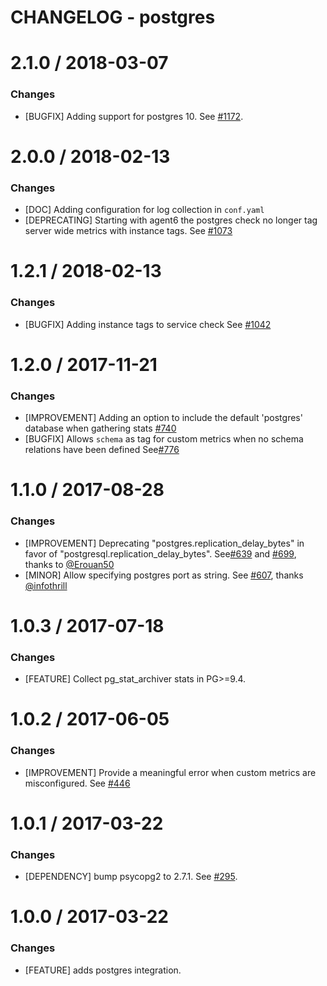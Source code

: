 # CHANGELOG - postgres

2.1.0 / 2018-03-07
==================
### Changes

* [BUGFIX] Adding support for postgres 10. See [#1172][].

2.0.0 / 2018-02-13
==================
### Changes

* [DOC] Adding configuration for log collection in `conf.yaml`
* [DEPRECATING] Starting with agent6 the postgres check no longer tag server wide metrics with instance tags. See [#1073][]

1.2.1 / 2018-02-13
==================

### Changes

* [BUGFIX] Adding instance tags to service check See [#1042][]


1.2.0 / 2017-11-21
==================

### Changes

* [IMPROVEMENT] Adding an option to include the default 'postgres' database when gathering stats [#740][]
* [BUGFIX] Allows `schema` as tag for custom metrics when no schema relations have been defined See[#776][]

1.1.0 / 2017-08-28
==================

### Changes

* [IMPROVEMENT] Deprecating "postgres.replication_delay_bytes" in favor of "postgresql.replication_delay_bytes". See[#639][] and [#699][], thanks to [@Erouan50][]
* [MINOR] Allow specifying postgres port as string. See [#607][], thanks [@infothrill][]

1.0.3 / 2017-07-18
==================

### Changes

* [FEATURE] Collect pg_stat_archiver stats in PG>=9.4.

1.0.2 / 2017-06-05
==================

### Changes

* [IMPROVEMENT] Provide a meaningful error when custom metrics are misconfigured. See [#446][]

1.0.1 / 2017-03-22
==================

### Changes

* [DEPENDENCY] bump psycopg2 to 2.7.1. See [#295][].

1.0.0 / 2017-03-22
==================

### Changes

* [FEATURE] adds postgres integration.

<!--- The following link definition list is generated by PimpMyChangelog --->
[#295]: https://github.com/DataDog/integrations-core/issues/295
[#446]: https://github.com/DataDog/integrations-core/issues/446
[#607]: https://github.com/DataDog/integrations-core/issues/607
[#639]: https://github.com/DataDog/integrations-core/issues/639
[#689]: https://github.com/DataDog/integrations-core/issues/689
[#699]: https://github.com/DataDog/integrations-core/issues/699
[#740]: https://github.com/DataDog/integrations-core/issues/740
[#776]: https://github.com/DataDog/integrations-core/issues/776
[#1042]: https://github.com/DataDog/integrations-core/issues/1042
[#1073]: https://github.com/DataDog/integrations-core/issues/1073
[#1172]: https://github.com/DataDog/integrations-core/issues/1172
[@Erouan50]: https://github.com/Erouan50
[@infothrill]: https://github.com/infothrill
